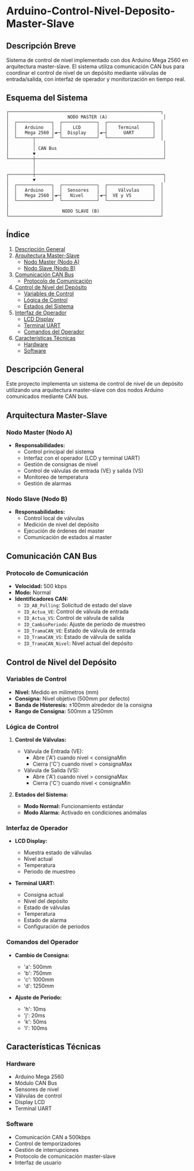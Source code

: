 # Arduino-Control-Nivel-Deposito-Master-Slave

## Descripción Breve
Sistema de control de nivel implementado con dos Arduino Mega 2560 en arquitectura master-slave. El sistema utiliza comunicación CAN bus para coordinar el control de nivel de un depósito mediante válvulas de entrada/salida, con interfaz de operador y monitorización en tiempo real.

## Esquema del Sistema
```
┌─────────────────────────────────────────────────────────┐
│                      NODO MASTER (A)                     │
│  ┌─────────────┐  ┌─────────────┐  ┌─────────────────┐  │
│  │   Arduino   │  │    LCD      │  │    Terminal     │  │
│  │   Mega 2560 │◄─┤  Display    │◄─┤      UART       │  │
│  └──────┬──────┘  └─────────────┘  └─────────────────┘  │
│         │                                                │
│         │ CAN Bus                                        │
│         ▼                                                │
└─────────┼────────────────────────────────────────────────┘
          │
          │
┌─────────┼────────────────────────────────────────────────┐
│         ▼                                                │
│  ┌─────────────┐  ┌─────────────┐  ┌─────────────────┐  │
│  │   Arduino   │  │  Sensores   │  │    Válvulas     │  │
│  │   Mega 2560 │◄─┤   Nivel     │◄─┤  VE y VS        │  │
│  └─────────────┘  └─────────────┘  └─────────────────┘  │
│                                                         │
│                    NODO SLAVE (B)                       │
└─────────────────────────────────────────────────────────┘
```

## Índice
1. [Descripción General](#descripción-general)
2. [Arquitectura Master-Slave](#arquitectura-master-slave)
   - [Nodo Master (Nodo A)](#nodo-master-nodo-a)
   - [Nodo Slave (Nodo B)](#nodo-slave-nodo-b)
3. [Comunicación CAN Bus](#comunicación-can-bus)
   - [Protocolo de Comunicación](#protocolo-de-comunicación)
4. [Control de Nivel del Depósito](#control-de-nivel-del-depósito)
   - [Variables de Control](#variables-de-control)
   - [Lógica de Control](#lógica-de-control)
   - [Estados del Sistema](#estados-del-sistema)
5. [Interfaz de Operador](#interfaz-de-operador)
   - [LCD Display](#lcd-display)
   - [Terminal UART](#terminal-uart)
   - [Comandos del Operador](#comandos-del-operador)
6. [Características Técnicas](#características-técnicas)
   - [Hardware](#hardware)
   - [Software](#software)

## Descripción General
Este proyecto implementa un sistema de control de nivel de un depósito utilizando una arquitectura master-slave con dos nodos Arduino comunicados mediante CAN bus.

## Arquitectura Master-Slave

### Nodo Master (Nodo A)
- **Responsabilidades:**
  - Control principal del sistema
  - Interfaz con el operador (LCD y terminal UART)
  - Gestión de consignas de nivel
  - Control de válvulas de entrada (VE) y salida (VS)
  - Monitoreo de temperatura
  - Gestión de alarmas

### Nodo Slave (Nodo B)
- **Responsabilidades:**
  - Control local de válvulas
  - Medición de nivel del depósito
  - Ejecución de órdenes del master
  - Comunicación de estados al master

## Comunicación CAN Bus

### Protocolo de Comunicación
- **Velocidad:** 500 kbps
- **Modo:** Normal
- **Identificadores CAN:**
  - `ID_AB_Polling`: Solicitud de estado del slave
  - `ID_Actua_VE`: Control de válvula de entrada
  - `ID_Actua_VS`: Control de válvula de salida
  - `ID_CambioPeriodo`: Ajuste de periodo de muestreo
  - `ID_TramaCAN_VE`: Estado de válvula de entrada
  - `ID_TramaCAN_VS`: Estado de válvula de salida
  - `ID_TramaCAN_Nivel`: Nivel actual del depósito

## Control de Nivel del Depósito

### Variables de Control
- **Nivel:** Medido en milímetros (mm)
- **Consigna:** Nivel objetivo (500mm por defecto)
- **Banda de Histeresis:** ±100mm alrededor de la consigna
- **Rango de Consigna:** 500mm a 1250mm

### Lógica de Control
1. **Control de Válvulas:**
   - Válvula de Entrada (VE):
     - Abre ('A') cuando nivel < consignaMin
     - Cierra ('C') cuando nivel > consignaMax
   - Válvula de Salida (VS):
     - Abre ('A') cuando nivel > consignaMax
     - Cierra ('C') cuando nivel < consignaMin

2. **Estados del Sistema:**
   - **Modo Normal:** Funcionamiento estándar
   - **Modo Alarma:** Activado en condiciones anómalas

### Interfaz de Operador
- **LCD Display:**
  - Muestra estado de válvulas
  - Nivel actual
  - Temperatura
  - Periodo de muestreo

- **Terminal UART:**
  - Consigna actual
  - Nivel del depósito
  - Estado de válvulas
  - Temperatura
  - Estado de alarma
  - Configuración de periodos

### Comandos del Operador
- **Cambio de Consigna:**
  - 'a': 500mm
  - 'b': 750mm
  - 'c': 1000mm
  - 'd': 1250mm

- **Ajuste de Periodo:**
  - 'h': 10ms
  - 'j': 20ms
  - 'k': 50ms
  - 'l': 100ms

## Características Técnicas

### Hardware
- Arduino Mega 2560
- Módulo CAN Bus
- Sensores de nivel
- Válvulas de control
- Display LCD
- Terminal UART

### Software
- Comunicación CAN a 500kbps
- Control de temporizadores
- Gestión de interrupciones
- Protocolo de comunicación master-slave
- Interfaz de usuario 